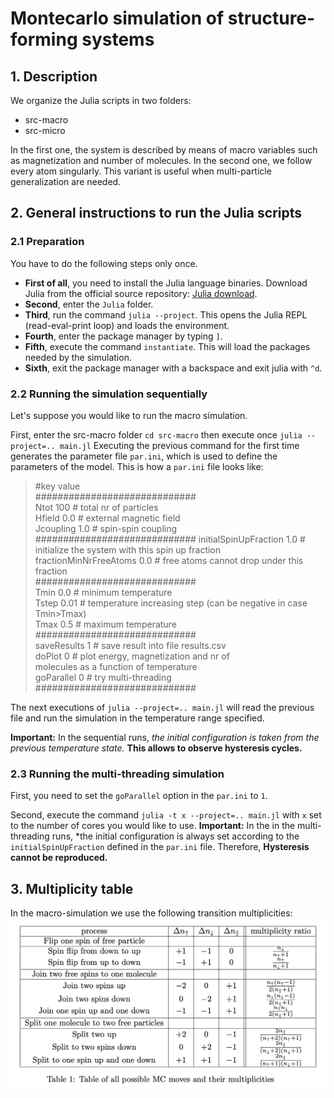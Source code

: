 [figure]: ./multiplicities.png "Transition multiplicities"

# Montecarlo simulation of structure-forming systems

## 1. Description

We organize the Julia scripts in two folders:
- src-macro
- src-micro

In the first one, the system is described by means of macro variables such as magnetization and number of molecules.
In the second one, we follow every atom singularly. This variant is useful when multi-particle generalization are needed. 

## 2. General instructions to run the Julia scripts

### 2.1 Preparation
You have to do the following steps only once.

- **First of all**, you need to install the Julia language binaries. Download Julia from the official source repository: [Julia download](https://julialang.org/downloads/).
- **Second**, enter the `Julia` folder.
- **Third**, run the command `julia --project`. This opens the Julia REPL (read-eval-print loop) and loads the environment.
- **Fourth**, enter the package manager by typing `]`.
- **Fifth**, execute the command `instantiate`. This will load the packages needed by the simulation.
- **Sixth**, exit the package manager with a backspace and exit julia with `^d`.

### 2.2 Running the simulation sequentially
Let's suppose you would like to run the macro simulation.

First, enter the src-macro folder
`cd src-macro`
then execute once
`julia --project=.. main.jl`
Executing the previous command for the first time generates the parameter file `par.ini`, which is used to define the parameters of the model.
This is how a `par.ini` file looks like:
> #key                    value <br>
> ############################# <br>
Ntot        100     # total nr of particles <br>
Hfield      0.0     # external magnetic field <br>
Jcoupling   1.0     # spin-spin coupling <br>
> #############################
initialSpinUpFraction  1.0    # initialize the system with this spin up fraction <br>
fractionMinNrFreeAtoms 0.0    # free atoms cannot drop under this fraction <br>
> ############################# <br>
Tmin        0.0     # minimum temperature <br>
Tstep       0.01     # temperature increasing step (can be negative in case Tmin>Tmax) <br>
Tmax        0.5     # maximum temperature <br>
> ############################# <br>
saveResults 1       # save result into file results.csv <br>
doPlot      0       # plot energy, magnetization and nr of <br> molecules as a function of temperature <br>
goParallel  0       # try multi-threading <br>
>############################# <br>

The next executions of `julia --project=.. main.jl` will read the previous file and run the simulation in the temperature range specified.

**Important:** In the sequential runs, *the initial configuration is taken from the previous temperature state.* **This allows to observe hysteresis cycles.**

### 2.3 Running the multi-threading simulation
First, you need to set the `goParallel` option in the `par.ini` to `1`.

Second, execute the command
`julia -t x --project=.. main.jl`
with `x` set to the number of cores you would like to use.
**Important:** In the in the multi-threading runs, *the initial configuration is always set according to the `initialSpinUpFraction` defined in the `par.ini` file. Therefore, **Hysteresis cannot be reproduced.**

## 3. Multiplicity table
In the macro-simulation we use the following transition multiplicities:
![Transition multiplicities][figure]

